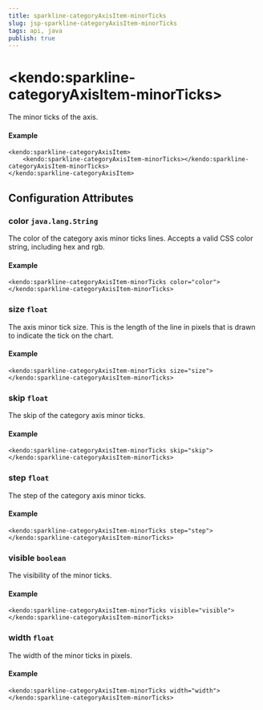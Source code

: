```yaml
---
title: sparkline-categoryAxisItem-minorTicks
slug: jsp-sparkline-categoryAxisItem-minorTicks
tags: api, java
publish: true
---
```


# \<kendo:sparkline-categoryAxisItem-minorTicks\>

The minor ticks of the axis.

#### Example
    <kendo:sparkline-categoryAxisItem>
        <kendo:sparkline-categoryAxisItem-minorTicks></kendo:sparkline-categoryAxisItem-minorTicks>
    </kendo:sparkline-categoryAxisItem>

## Configuration Attributes

### color `java.lang.String`

The color of the category axis minor ticks lines. Accepts a valid CSS color string, including hex and rgb.

#### Example
    <kendo:sparkline-categoryAxisItem-minorTicks color="color">
    </kendo:sparkline-categoryAxisItem-minorTicks>

### size `float`

The axis minor tick size. This is the length of the line in pixels that is drawn to indicate the tick
on the chart.

#### Example
    <kendo:sparkline-categoryAxisItem-minorTicks size="size">
    </kendo:sparkline-categoryAxisItem-minorTicks>

### skip `float`

The skip of the category axis minor ticks.

#### Example
    <kendo:sparkline-categoryAxisItem-minorTicks skip="skip">
    </kendo:sparkline-categoryAxisItem-minorTicks>

### step `float`

The step of the category axis minor ticks.

#### Example
    <kendo:sparkline-categoryAxisItem-minorTicks step="step">
    </kendo:sparkline-categoryAxisItem-minorTicks>

### visible `boolean`

The visibility of the minor ticks.

#### Example
    <kendo:sparkline-categoryAxisItem-minorTicks visible="visible">
    </kendo:sparkline-categoryAxisItem-minorTicks>

### width `float`

The width of the minor ticks in pixels.

#### Example
    <kendo:sparkline-categoryAxisItem-minorTicks width="width">
    </kendo:sparkline-categoryAxisItem-minorTicks>

 
